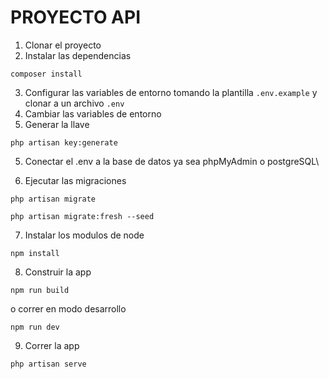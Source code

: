 # PROYECTO API

1. Clonar el proyecto
2. Instalar las dependencias

```
composer install
```

3. Configurar las variables de entorno tomando la plantilla `.env.example` y clonar a un archivo `.env`
4. Cambiar las variables de entorno
5. Generar la llave

```
php artisan key:generate
```

5. Conectar el .env a la base de datos ya sea phpMyAdmin o postgreSQL\

6. Ejecutar las migraciones

```
php artisan migrate
```

```
php artisan migrate:fresh --seed
```

7. Instalar los modulos de node

```
npm install
```

8. Construir la app

```
npm run build
```

o correr en modo desarrollo

```
npm run dev
```

9. Correr la app

```
php artisan serve
```
